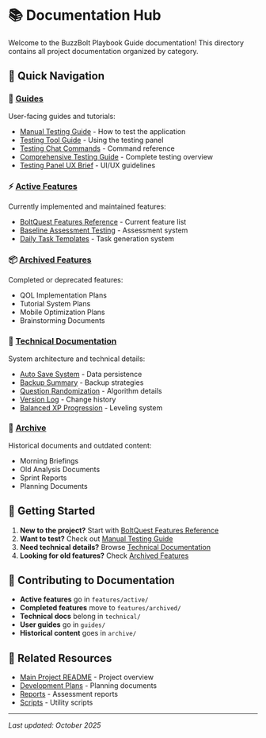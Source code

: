 # 📚 Documentation Hub

Welcome to the BuzzBolt Playbook Guide documentation! This directory contains all project documentation organized by category.

## 📖 Quick Navigation

### 🎯 [Guides](guides/)
User-facing guides and tutorials:
- [Manual Testing Guide](guides/MANUAL_TESTING_GUIDE.md) - How to test the application
- [Testing Tool Guide](guides/TESTING_TOOL_GUIDE.md) - Using the testing panel
- [Testing Chat Commands](guides/TESTING_CHAT_COMMANDS_GUIDE.md) - Command reference
- [Comprehensive Testing Guide](guides/COMPREHENSIVE_TESTING_GUIDE.md) - Complete testing overview
- [Testing Panel UX Brief](guides/TESTING_PANEL_UX_BRIEF.md) - UI/UX guidelines

### ⚡ [Active Features](features/active/)
Currently implemented and maintained features:
- [BoltQuest Features Reference](features/active/BOLTQUEST_FEATURES_REFERENCE.md) - Current feature list
- [Baseline Assessment Testing](features/active/BASELINE_ASSESSMENT_TESTING_FEATURE.md) - Assessment system
- [Daily Task Templates](features/active/DAILY_TASK_TEMPLATES.md) - Task generation system

### 📦 [Archived Features](features/archived/)
Completed or deprecated features:
- QOL Implementation Plans
- Tutorial System Plans
- Mobile Optimization Plans
- Brainstorming Documents

### 🔧 [Technical Documentation](technical/)
System architecture and technical details:
- [Auto Save System](technical/AUTO_SAVE_SYSTEM.md) - Data persistence
- [Backup Summary](technical/BACKUP_SUMMARY.md) - Backup strategies
- [Question Randomization](technical/QUESTION_RANDOMIZATION_DOCUMENTATION.md) - Algorithm details
- [Version Log](technical/VERSION_LOG.md) - Change history
- [Balanced XP Progression](technical/BALANCED_XP_PROGRESSION_PLAN.md) - Leveling system

### 📁 [Archive](archive/)
Historical documents and outdated content:
- Morning Briefings
- Old Analysis Documents
- Sprint Reports
- Planning Documents

## 🚀 Getting Started

1. **New to the project?** Start with [BoltQuest Features Reference](features/active/BOLTQUEST_FEATURES_REFERENCE.md)
2. **Want to test?** Check out [Manual Testing Guide](guides/MANUAL_TESTING_GUIDE.md)
3. **Need technical details?** Browse [Technical Documentation](technical/)
4. **Looking for old features?** Check [Archived Features](features/archived/)

## 📝 Contributing to Documentation

- **Active features** go in `features/active/`
- **Completed features** move to `features/archived/`
- **Technical docs** belong in `technical/`
- **User guides** go in `guides/`
- **Historical content** goes in `archive/`

## 🔗 Related Resources

- [Main Project README](../README.md) - Project overview
- [Development Plans](../plans/) - Planning documents
- [Reports](../reports/) - Assessment reports
- [Scripts](../scripts/) - Utility scripts

---

*Last updated: October 2025*